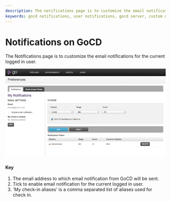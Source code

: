 ```yaml
---
description: The notifications page is to customize the email notifications for the current logged in user in GoCD.
keywords: gocd notifications, user notifications, gocd server, custom notifications
---
```



# Notifications on GoCD

The Notifications page is to customize the email notifications for the current logged in user.

![Notifications Page](../resources/images/my_cruise_page.png)

#### Key

1.  The email address to which email notification from GoCD will be sent.
2.  Tick to enable email notification for the current logged in user.
3.  'My check-in aliases' is a comma separated list of aliases used for check in.
